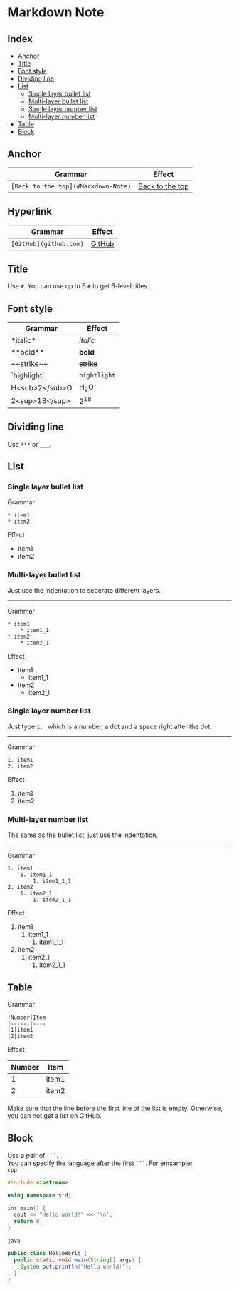 # Markdown Note

## Index
* [Anchor](#Anchor)
* [Title](#Title)
* [Font style](#Font-style)
* [Dividing line](#Dividing-line)
* [List](#List)
  * [Single layer bullet list](#Single-layer-bullet-list)
  * [Multi-layer bullet list](#Multi-layer-bullet-list)
  * [Single layer number list](#Single-layer-number-list)
  * [Multi-layer number list](#Multi-layer-number-list)
* [Table](#Table)
* [Block](#Block)

## Anchor
|Grammar|Effect
|-------|------
|`[Back to the top](#Markdown-Note)`|[Back to the top](#Markdown-Note)

## Hyperlink
|Grammar|Effect
|-------|------
|`[GitHub](github.com)`|[GitHub](github.com)

## Title
Use `#`. You can use up to 6 `#` to get 6-level titles.

## Font style
|Grammar|Effect
|-------|------
|\*italic\*|*italic*
|\*\*bold\*\*|**bold**
|\~\~strike\~\~|~~strike~~
|\`highlight\`|`hightlight`
|H\<sub\>2\<\/sub\>O|H<sub>2</sub>O
|2\<sup\>18\<\/sup\>|2<sup>18</sup>

## Dividing line
Use `***` or `___`.

## List
### Single layer bullet list
Grammar
```
* item1
* item2
```
Effect
* item1
* item2
### Multi-layer bullet list
Just use the indentation to seperate different layers.
******************************************************
Grammar
```
* item1
    * item1_1
* item2
    * item2_1
```
Effect
* item1
    * item1_1
* item2
    * item2_1
### Single layer number list
Just type `1. ` which is a number, a dot and a space right after the dot.
*************************************************************************
Grammar
```
1. item1
2. item2
```
Effect
1. item1
2. item2
### Multi-layer number list
The same as the bullet list, just use the indentation.
******************************************************
Grammar
```
1. item1
    1. item1_1
        1. item1_1_1
2. item2
    1. item2_1
        1. item2_1_1
```
Effect
1. item1
    1. item1_1
        1. item1_1_1
2. item2
    1. item2_1
        1. item2_1_1

## Table
Grammar
```
|Number|Item
|------|----
|1|item1
|2|item2
```
Effect

|Number|Item
|------|----
|1|item1
|2|item2

Make sure that the line before the first line of the list is empty. Otherwise, you can not get a list on GitHub.

## Block
Use a pair of ` ``` `. <br>
You can specify the language after the first ` ``` `. For emxample: <br>
`cpp`
```cpp
#include <iostream>

using namespace std;

int main() {
  cout << "Hello world!" << '\n';
  return 0;
}
```
`java`
``` java
public class HelloWorld {
  public static void main(String[] args) {
    System.out.println("Hello world!");
  }
}
```